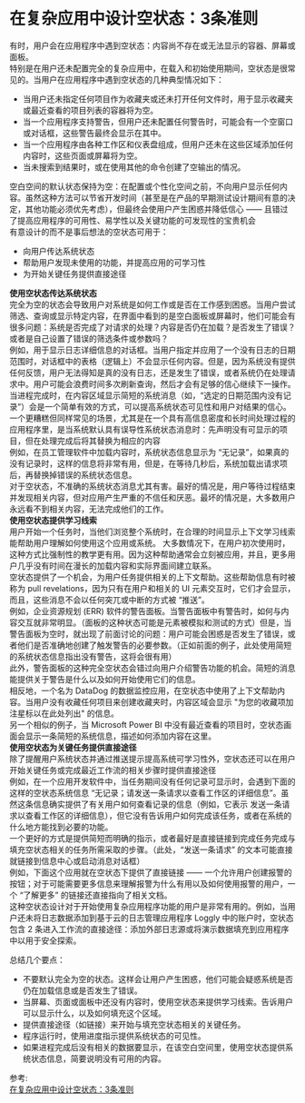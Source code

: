 # 在复杂应用中设计空状态：3条准则
有时，用户会在应用程序中遇到空状态：内容尚不存在或无法显示的容器、屏幕或面板。  
特别是在用户还未配置完全的复杂应用中，在载入和初始使用期间，空状态是很常见的。当用户在应用程序中遇到空状态的几种典型情况如下：  
- 当用户还未指定任何项目作为收藏夹或还未打开任何文件时，用于显示收藏夹或最近查看的项目列表的容器将为空。
- 当一个应用程序支持警告，但用户还未配置任何警告时，可能会有一个空窗口或对话框，这些警告最终会显示在其中。
- 当一个应用程序由各种工作区和仪表盘组成，但用户还未在这些区域添加任何内容时，这些页面或屏幕将为空。
- 当未搜索到结果时，或在使用其他的命令创建了空输出的情况。

空白空间的默认状态保持为空：在配置或个性化空间之前，不向用户显示任何内容。虽然这种方法可以节省开发时间（甚至是在产品的早期测试设计期间有意的决定，其他功能必须优先考虑），但最终会使用户产生困惑并降低信心 —— 且错过了提高应用程序的可用性、易学性以及关键功能的可发现性的宝贵机会  
有意设计的而不是事后想法的空状态可用于：  
- 向用户传达系统状态
- 帮助用户发现未使用的功能，并提高应用的可学习性
- 为开始关键任务提供直接途径

**使用空状态传达系统状态**  
完全为空的状态会导致用户对系统是如何工作或是否在工作感到困惑。当用户尝试筛选、查询或显示特定内容，在界面中看到的是空白面板或屏幕时，他们可能会有很多问题：系统是否完成了对请求的处理？内容是否仍在加载？是否发生了错误？或者是自己设置了错误的筛选条件或参数吗？  
例如，用于显示日志详细信息的对话框。当用户指定并应用了一个没有日志的日期范围时，对话框中的表格（逻辑上）不会显示任何内容。但是，因为系统没有提供任何反馈，用户无法得知是真的没有日志，还是发生了错误，或者系统仍在处理请求中。用户可能会浪费时间多次刷新查询，然后才会有足够的信心继续下一操作。  
当进程完成时，在内容区域显示简短的系统消息（如，“选定的日期范围内没有记录”）会是一个简单有效的方式，可以提高系统状态可见性和用户对结果的信心。  
一个更糟糕但同样常见的场景，尤其是在一个具有高信息密度和长时间处理过程的应用程序里，是当系统默认具有误导性系统状态消息时：先声明没有可显示的项目，但在处理完成后将其替换为相应的内容  
例如，在员工管理软件中加载内容时，系统状态信息显示为 “无记录”，如果真的没有记录时，这样的信息将非常有用，但是，在等待几秒后，系统加载出请求项后，再替换掉错误的系统状态信息。  
对于空状态，不准确的系统状态消息尤其有害。最好的情况是，用户等待过程结束并发现相关内容，但对应用产生严重的不信任和厌恶。最坏的情况是，大多数用户永远看不到相关内容，无法完成他们的工作。  
**使用空状态提供学习线索**  
用户开始一个任务时，当他们浏览整个系统时，在合理的时间显示上下文学习线索能帮助用户理解如何使用这个应用或系统。
大多数情况下，在用户初次使用时，这种方式比强制性的教学更有用。因为这种帮助通常会立刻被应用，并且，更多用户几乎没有时间在漫长的加载内容和实际界面间建立联系。  
空状态提供了一个机会，为用户任务提供相关的上下文帮助。这些帮助信息有时被称为 pull revelations，因为只有在用户和相关的 UI 元素交互时，它们才会显示，而且，这些消息不会以任何突兀或中断的方式被 “推送”。  
例如，企业资源规划 (ERR) 软件的警告面板。当警告面板中有警告时，如何与内容交互就非常明显。（面板的这种状态可能是元素被模拟和测试的方式）但是，当警告面板为空时，就出现了前面讨论的问题：用户可能会困惑是否发生了错误，或者他们是否准确地创建了触发警告的必要参数。（正如前面的例子，此处使用简短的系统状态信息指出没有警告，这将会很有用）  
此外，警告面板的这种完全空状态会错过向用户介绍警告功能的机会。简短的消息能提供关于警告是什么以及如何开始使用它们的信息。  
相反地，一个名为 DataDog 的数据监控应用，在空状态中使用了上下文帮助内容。当用户没有收藏任何项目来创建收藏夹时，内容区域会显示 "为您的收藏项加注星标以在此处列出" 的信息。  
另一个相似的例子，当 Microsoft Power BI 中没有最近查看的项目时，空状态画面会显示一条简短的系统信息，描述如何添加内容在这里。  
**使用空状态为关键任务提供直接途径**  
除了提醒用户系统状态并通过推送提示提高系统可学习性外，空状态还可以在用户开始关键任务或完成最近工作流的相关步骤时提供直接途径  
例如，在一个应用开发软件中，当任务期间没有任何记录可显示时，会遇到下面的这样的空状态系统信息 “无记录；请发送一条请求以查看工作区的详细信息”。虽然这条信息确实提供了有关用户如何查看记录的信息（例如，它表示 发送一条请求以查看工作区的详细信息），但它没有告诉用户如何完成该任务，或者在系统的什么地方能找到必要的功能。  
一个更好的方式是提供简短而明确的指示，或者最好是直接链接到完成任务完成与填充空状态相关的任务所需采取的步骤。（此处，“发送一条请求” 的文本可能直接就链接到信息中心或启动消息对话框）  
例如，下面这个应用就在空状态下提供了直接链接 —— 一个允许用户创建报警的按钮；对于可能需要更多信息来理解报警为什么有用以及如何使用报警的用户，一个 “了解更多” 的链接还直接指向了相关文档。  
这种空状态设计对于开始使用复杂应用程序功能的用户是非常有用的。例如，当用户还未将日志数据添加到基于云的日志管理应用程序 Loggly 中的账户时，空状态包含 2 条进入工作流的直接途径：添加外部日志源或将演示数据填充到应用程序中以用于安全探索。  

总结几个要点：  
- 不要默认完全为空的状态。这样会让用户产生困惑，他们可能会疑惑系统是否仍在加载信息或是否发生了错误。
- 当屏幕、页面或面板中还没有内容时，使用空状态来提供学习线索。告诉用户可以显示什么，以及如何填充这个区域。
- 提供直接途径（如链接）来开始与填充空状态相关的关键任务。
- 程序运行时，使用进度指示提供系统状态的可见性。
- 如果进程完成后没有相关的数据要显示，在该空白空间里，使用空状态提供系统状态信息，简要说明没有可用的内容。

参考:  
[在复杂应用中设计空状态：3条准则](https://mp.weixin.qq.com/s/bN9D4Yo11h5Zw-iUfZr6WQ)
